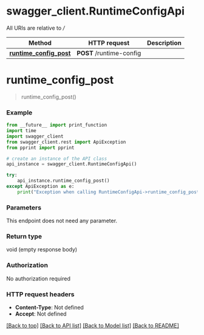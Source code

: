 # swagger_client.RuntimeConfigApi

All URIs are relative to */*

Method | HTTP request | Description
------------- | ------------- | -------------
[**runtime_config_post**](RuntimeConfigApi.md#runtime_config_post) | **POST** /runtime-config | 

# **runtime_config_post**
> runtime_config_post()



### Example
```python
from __future__ import print_function
import time
import swagger_client
from swagger_client.rest import ApiException
from pprint import pprint

# create an instance of the API class
api_instance = swagger_client.RuntimeConfigApi()

try:
    api_instance.runtime_config_post()
except ApiException as e:
    print("Exception when calling RuntimeConfigApi->runtime_config_post: %s\n" % e)
```

### Parameters
This endpoint does not need any parameter.

### Return type

void (empty response body)

### Authorization

No authorization required

### HTTP request headers

 - **Content-Type**: Not defined
 - **Accept**: Not defined

[[Back to top]](#) [[Back to API list]](../README.md#documentation-for-api-endpoints) [[Back to Model list]](../README.md#documentation-for-models) [[Back to README]](../README.md)

